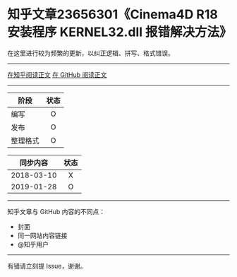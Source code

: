 知乎文章23656301《Cinema4D R18 安装程序 KERNEL32.dll 报错解决方法》
========================================

在这里进行较为频繁的更新，以纠正逻辑、拼写、格式错误。

----

[在知乎阅读正文](//zhuanlan.zhihu.com/p/23656301)
[在 GitHub 阅读正文](md4GitHub.md)

----

| 阶段 | 状态 |
|-|:-:|
| 编写 | O |
| 发布 | O |
| 整理格式 | O |

| 同步内容 | 状态 |
|-|:-:|
| 2018-03-10 | X |
| 2019-01-28 | O |

----

知乎文章与 GitHub 内容的不同点：
* 封面
* 同一网站内容链接
* @知乎用户

----

有错请立刻提 Issue，谢谢。
